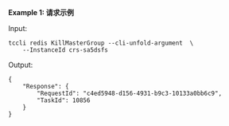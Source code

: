 **Example 1: 请求示例**



Input: 

```
tccli redis KillMasterGroup --cli-unfold-argument  \
    --InstanceId crs-sa5dsfs
```

Output: 
```
{
    "Response": {
        "RequestId": "c4ed5948-d156-4931-b9c3-10133a0bb6c9",
        "TaskId": 10856
    }
}
```

